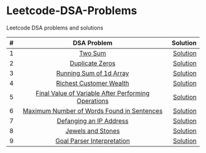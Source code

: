 # Leetcode-DSA-Problems
Leetcode DSA problems and solutions


| # | DSA Problem      | Solution  |
|--:|:-------------:|----------:| 
|1| [Two Sum](https://leetcode.com/problems/two-sum/)      | [Solution](https://github.com/amp-patel/Leetcode-Questions/blob/main/1_TwoSum.java) | 
|2| [Duplicate Zeros](https://leetcode.com/problems/duplicate-zeros/)      | [Solution](https://github.com/amp-patel/Leetcode-Questions/blob/main/1089_DuplicateZeros.java) | 
|3| [Running Sum of 1d Array](https://leetcode.com/problems/running-sum-of-1d-array/)      | [Solution](https://github.com/amp-patel/Leetcode-Questions/blob/main/1480_RunningSumOf1dArray.java) | 
|4| [Richest Customer Wealth](https://leetcode.com/problems/richest-customer-wealth/)      | [Solution](https://github.com/amp-patel/Leetcode-Questions/blob/main/1672_RichestCustomerWealth.java) | 
|5| [Final Value of Variable After Performing Operations](https://leetcode.com/problems/final-value-of-variable-after-performing-operations/)      | [Solution](https://github.com/amp-patel/Leetcode-Questions/blob/main/2011_FinalValueOfVariableAfterPerformingOperations.java) | 
|6| [Maximum Number of Words Found in Sentences](https://leetcode.com/problems/maximum-number-of-words-found-in-sentences/)      | [Solution](https://github.com/amp-patel/Leetcode-Questions/blob/main/2114_MaximumNumberOfWordsFoundInSentences.java) | 
|7| [Defanging an IP Address](https://leetcode.com/problems/defanging-an-ip-address/)      | [Solution](https://github.com/amp-patel/Leetcode-Questions/blob/main/1108_DefangingAnIPAddress.java) | 
|8| [Jewels and Stones](https://leetcode.com/problems/defanging-an-ip-address/)      | [Solution](https://github.com/amp-patel/Leetcode-Questions/blob/main/771_JewelsAndStones.java) | 
|9| [Goal Parser Interpretation](https://leetcode.com/problems/goal-parser-interpretation/)      | [Solution](https://github.com/amp-patel/Leetcode-Questions/blob/main/1678_GoalParserInterpretation.java) | 
